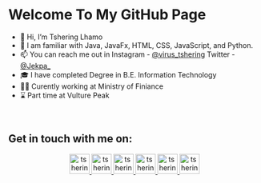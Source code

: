 # Welcome To My GitHub Page #

- 👋 Hi, I’m Tshering Lhamo
- 🌱 I am familiar with Java, JavaFx, HTML, CSS, JavaScript, and Python.
- 📫 You can reach me out in Instagram - [@virus_tshering](https://www.instagram.com/virus_tshering/) Twitter - [@Jekpa_](https://twitter.com/Jekpa_)
- 🎓 I have completed Degree in B.E. Information Technology
- 👷‍♀️ Curently working at Ministry of Finiance 
- ⌛ Part time at Vulture Peak

<br />


## Get in touch with me on: ##

<p align="center">
 <a href="https://twitter.com/Jekpa_" target="_blank">
  <img src="https://icons8.com/icons/set/twitter" alt="tshering's Twitter" width="40" height="40"/>     
 </a>
 <a href="https://www.instagram.com/virus_tshering/" target="_blank">
  <img src="https://raw.githubusercontent.com/rahuldkjain/github-profile-readme-generator/master/src/images/icons/Social/instagram.svg" alt="tshering's Instagram" width="40" height="40" />    
 </a>
 <a href="https://github.com/Tsheringlhamo/" target="_blank">
  <img src="https://github.com/divyashC/devicon/blob/master/icons/github/github-original.svg" alt="tshering's GitHub"  width="40" height="40"/>    
 </a>
 <a href="https://stackoverflow.com/users/18048682/tshering-lhamo" target="_blank">
  <img src="https://raw.githubusercontent.com/rahuldkjain/github-profile-readme-generator/master/src/images/icons/Social/stack-overflow.svg" alt="tshering's StackOverflow Profile"  width="40" height="40"/>    
 </a>
 <a href="https://www.linkedin.com/in/tshering-lhamo-8a7753229/" target="_blank">
  <img src="https://github.com/divyashC/devicon/blob/master/icons/linkedin/linkedin-original.svg" alt="tshering's LinkedIn"  width="40" height="40"/>    
 </a>
 <a href="https://discord.com/users/KeeC#5837" target="_blank">
  <img src="https://raw.githubusercontent.com/rahuldkjain/github-profile-readme-generator/master/src/images/icons/Social/discord.svg" alt="tshering's Discord"  width="40" height="40"/>
 </a>
<!--  <a href="mailto:tsherinpandai@gmail.com" target="_blank">
  <img src="https://img.shields.io/badge/email-3357C0?style=for-the-badge&logo=gmail&logoColor=white" alt="tshering's email - tsheringpanda@gmail.com" />    
 </a> -->
</p>

<br/>



